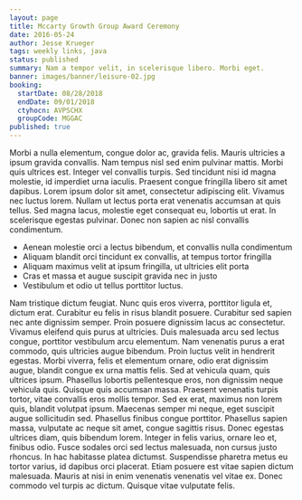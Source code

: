 ```yaml
---
layout: page
title: Mccarty Growth Group Award Ceremony
date: 2016-05-24
author: Jesse Krueger
tags: weekly links, java
status: published
summary: Nam a tempor velit, in scelerisque libero. Morbi eget.
banner: images/banner/leisure-02.jpg
booking:
  startDate: 08/28/2018
  endDate: 09/01/2018
  ctyhocn: AVPSCHX
  groupCode: MGGAC
published: true
---
```

Morbi a nulla elementum, congue dolor ac, gravida felis. Mauris ultricies a ipsum gravida convallis. Nam tempus nisl sed enim pulvinar mattis. Morbi quis ultrices est. Integer vel convallis turpis. Sed tincidunt nisi id magna molestie, id imperdiet urna iaculis. Praesent congue fringilla libero sit amet dapibus. Lorem ipsum dolor sit amet, consectetur adipiscing elit. Vivamus nec luctus lorem. Nullam ut lectus porta erat venenatis accumsan at quis tellus. Sed magna lacus, molestie eget consequat eu, lobortis ut erat. In scelerisque egestas pulvinar. Donec non sapien ac nisl convallis condimentum.

* Aenean molestie orci a lectus bibendum, et convallis nulla condimentum
* Aliquam blandit orci tincidunt ex convallis, at tempus tortor fringilla
* Aliquam maximus velit at ipsum fringilla, ut ultricies elit porta
* Cras et massa et augue suscipit gravida nec in justo
* Vestibulum et odio ut tellus porttitor luctus.

Nam tristique dictum feugiat. Nunc quis eros viverra, porttitor ligula et, dictum erat. Curabitur eu felis in risus blandit posuere. Curabitur sed sapien nec ante dignissim semper. Proin posuere dignissim lacus ac consectetur. Vivamus eleifend quis purus at ultricies. Duis malesuada arcu sed lectus congue, porttitor vestibulum arcu elementum. Nam venenatis purus a erat commodo, quis ultricies augue bibendum. Proin luctus velit in hendrerit egestas. Morbi viverra, felis et elementum ornare, odio erat dignissim augue, blandit congue ex urna mattis felis. Sed at vehicula quam, quis ultrices ipsum. Phasellus lobortis pellentesque eros, non dignissim neque vehicula quis. Quisque quis accumsan massa. Praesent venenatis turpis tortor, vitae convallis eros mollis tempor. Sed ex erat, maximus non lorem quis, blandit volutpat ipsum.
Maecenas semper mi neque, eget suscipit augue sollicitudin sed. Phasellus finibus congue porttitor. Phasellus sapien massa, vulputate ac neque sit amet, congue sagittis risus. Donec egestas ultrices diam, quis bibendum lorem. Integer in felis varius, ornare leo et, finibus odio. Fusce sodales orci sed lectus malesuada, non cursus justo rhoncus. In hac habitasse platea dictumst. Suspendisse pharetra metus eu tortor varius, id dapibus orci placerat. Etiam posuere est vitae sapien dictum malesuada. Mauris at nisi in enim venenatis venenatis vel vitae ex. Donec commodo vel turpis ac dictum. Quisque vitae vulputate felis.
